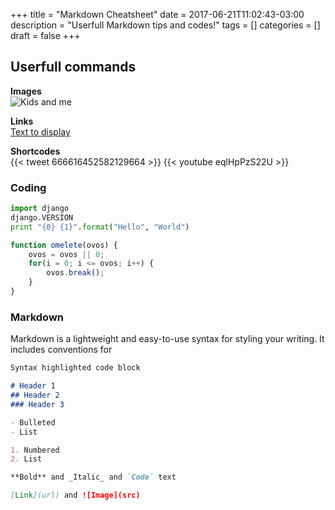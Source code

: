 +++
title = "Markdown Cheatsheet"
date = 2017-06-21T11:02:43-03:00
description = "Userfull Markdown tips and codes!"
tags = []
categories = []
draft = false
+++

## Userfull commands

**Images**  
![Kids and me](/img/profile.jpg)

**Links**  
[Text to display](https://google.com)

**Shortcodes**  
{{< tweet 666616452582129664 >}}
{{< youtube eqlHpPzS22U >}}

### Coding

```python
import django
django.VERSION
print "{0} {1}".format("Hello", "World")
```

```javascript
function omelete(ovos) {
    ovos = ovos || 0;
    for(i = 0; i <= ovos; i++) {
        ovos.break();
    }
}
```

### Markdown

Markdown is a lightweight and easy-to-use syntax for styling your writing. It includes conventions for

```markdown
Syntax highlighted code block

# Header 1
## Header 2
### Header 3

- Bulleted
- List

1. Numbered
2. List

**Bold** and _Italic_ and `Code` text

[Link](url) and ![Image](src)
```